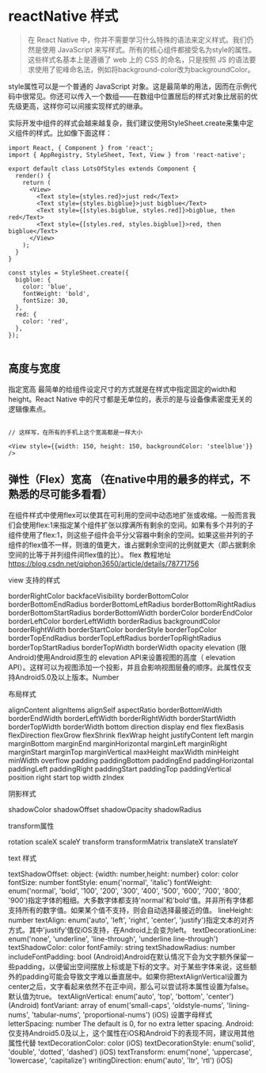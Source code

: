 # reactNative 样式

>在 React Native 中，你并不需要学习什么特殊的语法来定义样式。我们仍然是使用 JavaScript 来写样式。所有的核心组件都接受名为style的属性。这些样式名基本上是遵循了 web 上的 CSS 的命名，只是按照 JS 的语法要求使用了驼峰命名法，例如将background-color改为backgroundColor。

style属性可以是一个普通的 JavaScript 对象。这是最简单的用法，因而在示例代码中很常见。你还可以传入一个数组——在数组中位置居后的样式对象比居前的优先级更高，这样你可以间接实现样式的继承。

实际开发中组件的样式会越来越复杂，我们建议使用StyleSheet.create来集中定义组件的样式。比如像下面这样：

```
import React, { Component } from 'react';
import { AppRegistry, StyleSheet, Text, View } from 'react-native';

export default class LotsOfStyles extends Component {
  render() {
    return (
      <View>
        <Text style={styles.red}>just red</Text>
        <Text style={styles.bigblue}>just bigblue</Text>
        <Text style={[styles.bigblue, styles.red]}>bigblue, then red</Text>
        <Text style={[styles.red, styles.bigblue]}>red, then bigblue</Text>
      </View>
    );
  }
}

const styles = StyleSheet.create({
  bigblue: {
    color: 'blue',
    fontWeight: 'bold',
    fontSize: 30,
  },
  red: {
    color: 'red',
  },
});


```

## 高度与宽度

指定宽高
最简单的给组件设定尺寸的方式就是在样式中指定固定的width和height。React Native 中的尺寸都是无单位的，表示的是与设备像素密度无关的逻辑像素点。

```

// 这样写，在所有的手机上这个宽高都是一样大小

<View style={{width: 150, height: 150, backgroundColor: 'steelblue'}} />

```

## 弹性（Flex）宽高 （在native中用的最多的样式，不熟悉的尽可能多看看）

在组件样式中使用flex可以使其在可利用的空间中动态地扩张或收缩。一般而言我们会使用flex:1来指定某个组件扩张以撑满所有剩余的空间。如果有多个并列的子组件使用了flex:1，则这些子组件会平分父容器中剩余的空间。如果这些并列的子组件的flex值不一样，则谁的值更大，谁占据剩余空间的比例就更大（即占据剩余空间的比等于并列组件间flex值的比）。
flex 教程地址 https://blog.csdn.net/qiphon3650/article/details/78771756 

view 支持的样式

borderRightColor
backfaceVisibility
borderBottomColor
borderBottomEndRadius
borderBottomLeftRadius
borderBottomRightRadius
borderBottomStartRadius
borderBottomWidth
borderColor
borderEndColor
borderLeftColor
borderLeftWidth
borderRadius
backgroundColor
borderRightWidth
borderStartColor
borderStyle
borderTopColor
borderTopEndRadius
borderTopLeftRadius
borderTopRightRadius
borderTopStartRadius
borderTopWidth
borderWidth
opacity
elevation         (限Android)使用Android原生的 elevation API来设置视图的高度（ elevation API）。这样可以为视图添加一个投影，并且会影响视图层叠的顺序。此属性仅支持Android5.0及以上版本。Number

布局样式

alignContent
alignItems
alignSelf
aspectRatio
borderBottomWidth
borderEndWidth
borderLeftWidth
borderRightWidth
borderStartWidth
borderTopWidth
borderWidth
bottom
direction
display
end
flex
flexBasis
flexDirection
flexGrow
flexShrink
flexWrap
height
justifyContent
left
margin
marginBottom
marginEnd
marginHorizontal
marginLeft
marginRight
marginStart
marginTop
marginVertical
maxHeight
maxWidth
minHeight
minWidth
overflow
padding
paddingBottom
paddingEnd
paddingHorizontal
paddingLeft
paddingRight
paddingStart
paddingTop
paddingVertical
position
right
start
top
width
zIndex

阴影样式

shadowColor
shadowOffset
shadowOpacity
shadowRadius

transform属性

<!-- decomposedMatrix 不推荐的 -->
rotation
scaleX
scaleY
transform
transformMatrix
translateX
translateY

text 样式

textShadowOffset: object: {width: number,height: number}
color: color
fontSize: number
fontStyle: enum('normal', 'italic')
fontWeight: enum('normal', 'bold', '100', '200', '300', '400', '500', '600', '700', '800', '900')指定字体的粗细。大多数字体都支持'normal'和'bold'值。并非所有字体都支持所有的数字值。如果某个值不支持，则会自动选择最接近的值。
lineHeight: number
textAlign: enum('auto', 'left', 'right', 'center', 'justify')指定文本的对齐方式。其中'justify'值仅iOS支持，在Android上会变为left。
textDecorationLine: enum('none', 'underline', 'line-through', 'underline line-through')
textShadowColor: color
fontFamily: string
textShadowRadius: number
includeFontPadding: bool (Android)Android在默认情况下会为文字额外保留一些padding，以便留出空间摆放上标或是下标的文字。对于某些字体来说，这些额外的padding可能会导致文字难以垂直居中。如果你把textAlignVertical设置为center之后，文字看起来依然不在正中间，那么可以尝试将本属性设置为false。默认值为true。
textAlignVertical: enum('auto', 'top', 'bottom', 'center') (Android)
fontVariant: array of enum('small-caps', 'oldstyle-nums', 'lining-nums', 'tabular-nums', 'proportional-nums') (iOS) 设置字母样式
letterSpacing: number    The default is 0, for no extra letter spacing.  Android: 仅支持Android5.0及以上，这个属性在iOS和Android下的表现不同，建议用其他属性代替
textDecorationColor: color (iOS)
textDecorationStyle: enum('solid', 'double', 'dotted', 'dashed') (iOS)
textTransform: enum('none', 'uppercase', 'lowercase', 'capitalize')
writingDirection: enum('auto', 'ltr', 'rtl') (iOS)